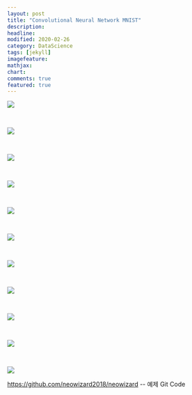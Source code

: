 ```yaml
---
layout: post
title: "Convolutional Neural Network MNIST"
description: 
headline: 
modified: 2020-02-26
category: DataScience
tags: [jekyll]
imagefeature: 
mathjax: 
chart: 
comments: true
featured: true
---
```


<p><img src="https://adb-bucket3.s3.amazonaws.com/media/ckupload/2019/11/26/image_IFWVg1T.png" /></p>

<p>&nbsp;</p>

<p><img src="https://adb-bucket3.s3.amazonaws.com/media/ckupload/2019/11/26/image_dHtqZqD.png" /></p>

<p>&nbsp;</p>

<p><img src="https://adb-bucket3.s3.amazonaws.com/media/ckupload/2019/11/26/image_p55dCgc.png" /></p>

<p>&nbsp;</p>

<p><img src="https://adb-bucket3.s3.amazonaws.com/media/ckupload/2019/11/26/image_5guQriF.png" /></p>

<p>&nbsp;</p>

<p><img src="https://adb-bucket3.s3.amazonaws.com/media/ckupload/2019/11/26/image_OIX7Tz2.png" /></p>

<p>&nbsp;</p>

<p><img src="https://adb-bucket3.s3.amazonaws.com/media/ckupload/2019/11/26/image_GfhLHY7.png" /></p>

<p>&nbsp;</p>

<p><img src="https://adb-bucket3.s3.amazonaws.com/media/ckupload/2019/11/26/image_7npKOFQ.png" /></p>

<p>&nbsp;</p>

<p><img src="https://adb-bucket3.s3.amazonaws.com/media/ckupload/2019/11/26/image_Fgp93Re.png" /></p>

<p>&nbsp;</p>

<p><img src="https://adb-bucket3.s3.amazonaws.com/media/ckupload/2019/11/26/image_n0iDEIo.png" /></p>

<p>&nbsp;</p>

<p><img src="https://adb-bucket3.s3.amazonaws.com/media/ckupload/2019/11/26/image_i8rAuxb.png" /></p>

<p>&nbsp;</p>

<p><img src="https://adb-bucket3.s3.amazonaws.com/media/ckupload/2019/11/26/image_9fLbj98.png" /></p>

<p><a href="https://github.com/neowizard2018/neowizard">https://github.com/neowizard2018/neowizard</a>&nbsp;-- 예제 Git Code</p>
